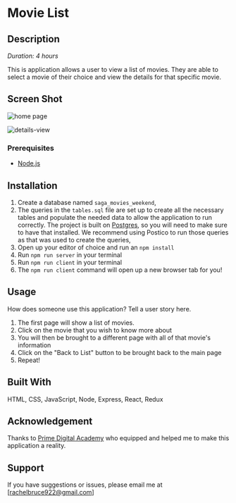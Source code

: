 # Movie List

## Description

_Duration: 4 hours_

This is application allows a user to view a list of movies. They are able to select a movie of their choice and view the details for that specific movie. 

## Screen Shot

![home page](<img width="1512" alt="Screen Shot 2022-07-24 at 5 48 39 PM" src="https://user-images.githubusercontent.com/97415526/180669049-883c14f3-d9f5-4375-a525-dceb21655d3b.png">)

![details-view](<img width="1347" alt="Screen Shot 2022-07-24 at 5 48 31 PM" src="https://user-images.githubusercontent.com/97415526/180669028-3559916b-004c-4b05-90a4-72fb89c9d825.png">)

### Prerequisites

- [Node.js](https://nodejs.org/en/)


## Installation

1. Create a database named `saga_movies_weekend`,
2. The queries in the `tables.sql` file are set up to create all the necessary tables and populate the needed data to allow the application to run correctly. The project is built on [Postgres](https://www.postgresql.org/download/), so you will need to make sure to have that installed. We recommend using Postico to run those queries as that was used to create the queries, 
3. Open up your editor of choice and run an `npm install`
4. Run `npm run server` in your terminal
5. Run `npm run client` in your terminal
6. The `npm run client` command will open up a new browser tab for you!

## Usage
How does someone use this application? Tell a user story here.

1. The first page will show a list of movies.
2. Click on the movie that you wish to know more about
3. You will then be brought to a different page with all of that movie's information
4. Click on the "Back to List" button to be brought back to the main page
5. Repeat!


## Built With

HTML, CSS, JavaScript, Node, Express, React, Redux

## Acknowledgement
Thanks to [Prime Digital Academy](www.primeacademy.io) who equipped and helped me to make this application a reality. 

## Support
If you have suggestions or issues, please email me at [rachelbruce922@gmail.com]